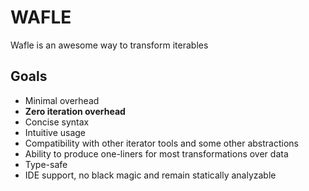 # WAFLE

Wafle is an awesome way to transform iterables

## Goals
 - Minimal overhead
 - **Zero iteration overhead**
 - Concise syntax
 - Intuitive usage
 - Compatibility with other iterator tools and some other abstractions
 - Ability to produce one-liners for most transformations over data
 - Type-safe
 - IDE support, no black magic and remain statically analyzable